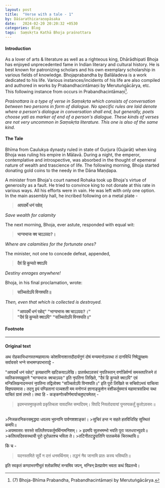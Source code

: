 ```yaml
---
layout: post
title:  "Verse with a tale - 1"
by: Dāśarathicaraṇopāsaka
date:   2024-02-20 20:20:32 +0530
categories: Blog
tags:  Saṃskṛta Kathā Bhoja praśnottara
---  
```



#### Introduction

As a lover of arts & literature as well as a righteous king, Dhārādhipati Bhoja has enjoyed unprecedented fame in Indian literary and cultural history. He is best known for patronizing scholars and his own exemplary scholarship in various fields of knowledge. Bhojaprabandha by Ballāladeva is a work dedicated to his life. Various instances/incidents of his life are also compiled and authored in works by Prabandhacintāmaṇi by Merutuṅgācārya, etc. This following instance from occurs in Prabandhacintāmaṇi[^1].

*Praśnottara is a type of verse in Saṃskṛta which consists of conversation between two persons in form of dialogue. No specific rules are laid denote where a person's dialogue in conversation shall end, but generally, poets choose yati as marker of end of a person's dialogue. These kinds of verses are not very uncommon in Saṃskṛta literature. This one is also of the same kind.*  

#### The Tale

Bhīma from Caulukya dynasty ruled in state of Gurjura (Gujarāt) when king Bhoja was ruling his empire in Mālavā. During a night, the emperor, contemplative and introspective, was absorbed in the thought of epemeral nature of wealth and trascience of life. The following morning, Bhoja started donating gold coins to the needy in the Dāna Maṇḍapa.

A minister from Bhoja's court named Rohaka took up Bhoja's virtue of generosity as a fault. He tried to convince king to not donate at this rate in various ways. All his efforts were in vain. He was left with only one option. In the main assembly hall, he incribed following on a metal plate -

  

>  **आपदर्थे धनं रक्षेत्**  <br>

  

*Save wealth for calamity*  <br>

  

The next morning, Bhoja, ever astute, responded with equal wit: <br>

  

>  **भाग्यभाजः क्व चाऽऽपदः?।**<br>

  

*Where are calamities for the fortunate ones?*  <br>

  

The minister, not one to concede defeat, appended, <br>

  

>  **दैवं हि कुप्यते क्वाऽपि**  <br>

  

*Destiny enrages anywhere!*  <br>

  

Bhoja, in his final proclamation, wrote: <br>

  

>  **सञ्चितोऽपि विनश्यति॥**  <br>

  

*Then, even that which is collected is destroyed.*  <br>

  

>  **"आपदर्थे धनं रक्षेद्" "भाग्यभाजः क्व चाऽऽपदः?।" <br> "दैवं हि कुप्यते क्वाऽपि" "सञ्चितोऽपि विनश्यति॥"**<br>  

#### Footnote

  

[^1]: (7) Bhoja-Bhīma Prabandha, Prabandhacintāmaṇi by Merutuṅgācārya.

---

#### Original text

अथ रोहकाभिधानस्तन्महामात्यः कोशविनाशात्तदौदार्यगुणं दोषं मन्यमानोऽपरथा तं दानविधिं निषेद्धुमक्षमः सर्वावसरे भग्ने सभामण्डपभारपट्टे -

"आपदर्थे धनं रक्षेत्" इत्यक्षराणि खटिकयाऽलेखि। प्रातर्यथाऽवसरं नृपतिस्तान् वर्णान्निर्वर्ण्य समस्तपरिजने तं व्यतिकरमपह्नुवाने "भाग्यभाजः क्वचाऽपदः" इति नृपतिना लिखिते, "दैवं हि कुप्यते क्वाऽपि" एवं मन्त्रिलिखनादनन्तरं नृपतिना तद्विलोक्य "सञ्चितोऽपि विनश्यति॥" इति पुरो लिखिते स सचिवोऽभयं याचित्वा विज्ञपयामास। तदनु इयं पण्डितानां पञ्चशती मम मनोगजं ज्ञानाङ्कुशेन वशीकर्तुममात्रं महामात्रसन्निभा यथा याचितं ग्रासं लभते। तथा हि - कङ्कणोत्कीर्णमार्याचतुष्टयमेतत् -

>इदमन्तरमुपकृतये प्रकृतिचला यावदस्ति सम्पदियम्।
> विपदि नियतोदयायां पुनरुपकर्तुं कुतोऽवसरः॥
<br>
>निजकरनिकरसमृद्ध्या धवलय भुवनानि पार्वणशशाङ्क!। 
>सुचिरं हन्त न सहते हतविधिरिह सुस्थितं कमपि॥
<br>
>अयमवसरः सरस्ते सलिलैरुपकर्तुमर्थिनामनिशम्।
> इदमपि सुलभमम्भो भवति पुरा जलधराभ्युदये॥
<br>
>कतिपयदिवसस्थायी पूरो दूरोन्नतश्च भविता ते। 
>तटिनीतटद्रुपातिनि पातकमेकं चिरस्थायि॥

किं च -

>यदनस्तमिते सूर्ये न दत्तं धनमर्थिनाम्। तद्धनं नैव जानामि प्रातः कस्य भविष्यति॥

इति स्वकृतं कण्ठाभरणीभूतं श्लोकमिष्टं मन्त्रमिव जपन्, मन्त्रिन् प्रेतप्रायेण भवता कथं विप्रलभ्ये।
